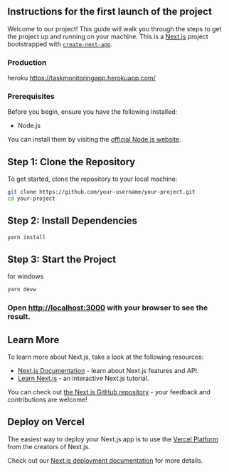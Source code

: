 ## Instructions for the first launch of the project

Welcome to our project! This guide will walk you through the steps to get the project up and running on your machine.
This is a [Next.js](https://nextjs.org/) project bootstrapped with [`create-next-app`](https://github.com/vercel/next.js/tree/canary/packages/create-next-app).

### Production

heroku
https://taskmonitoringapp.herokuapp.com/

### Prerequisites

Before you begin, ensure you have the following installed:

- Node.js

You can install them by visiting the [official Node.js website](https://nodejs.org/).

## Step 1: Clone the Repository

To get started, clone the repository to your local machine:

```bash
git clone https://github.com/your-username/your-project.git
cd your-project
```
## Step 2: Install Dependencies

```bash
yarn install
```

## Step 3: Start the Project

for windows

```bash
yarn devw
```

### Open [http://localhost:3000](http://localhost:3000) with your browser to see the result.

## Learn More

To learn more about Next.js, take a look at the following resources:

- [Next.js Documentation](https://nextjs.org/docs) - learn about Next.js features and API.
- [Learn Next.js](https://nextjs.org/learn) - an interactive Next.js tutorial.

You can check out [the Next.js GitHub repository](https://github.com/vercel/next.js/) - your feedback and contributions are welcome!

## Deploy on Vercel

The easiest way to deploy your Next.js app is to use the [Vercel Platform](https://vercel.com/new?utm_medium=default-template&filter=next.js&utm_source=create-next-app&utm_campaign=create-next-app-readme) from the creators of Next.js.

Check out our [Next.js deployment documentation](https://nextjs.org/docs/deployment) for more details.
